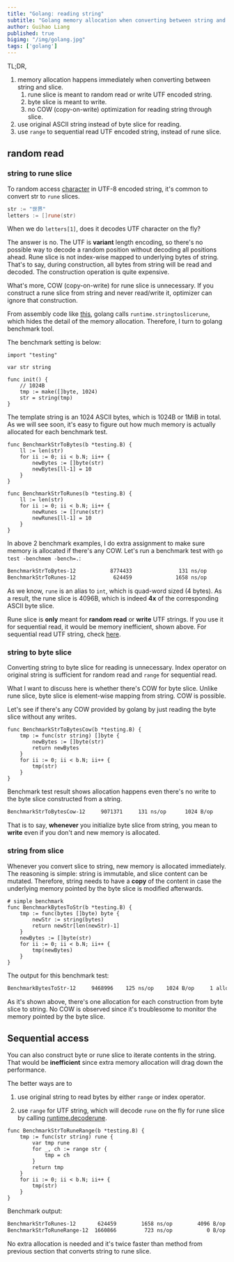 ```yaml
---
title: "Golang: reading string"
subtitle: "Golang memory allocation when converting between string and slice"
author: Guihao Liang
published: true
bigimg: "/img/golang.jpg"
tags: ['golang']
---
```


TL;DR,

1. memory allocation happens immediately when converting between string and slice.
   1. rune slice is meant to random read or write UTF encoded string.
   2. byte slice is meant to write.
   3. no COW (copy-on-write) optimization for reading string through slice.
2. use original ASCII string instead of byte slice for reading.
3. use `range` to sequential read UTF encoded string, instead of rune slice.

## random read

### string to rune slice

To random access [character][char go] in UTF-8 encoded string, it's common to convert str to `rune` slices.

```go
str := "世界"
letters := []rune(str)
```

When we do `letters[1]`, does it decodes UTF character on the fly?

The answer is no. The UTF is **variant** length encoding, so there's no possible way to decode a random position without decoding all positions ahead. Rune slice is not index-wise mapped to underlying bytes of string. That's to say, during construction, all bytes from string will be read and decoded. The construction operation is quite expensive.

What's more, COW (copy-on-write) for rune slice is unnecessary. If you construct a rune slice from string and never read/write it, optimizer can ignore that construction.

From assembly code like [this](https://godbolt.org/z/8bf69o), golang calls `runtime.stringtoslicerune`, which hides the detail of the memory allocation. Therefore, I turn to golang benchmark tool.

The benchmark setting is below:

```golang
import "testing"

var str string

func init() {
    // 1024B
    tmp := make([]byte, 1024)
    str = string(tmp)
}
```

The template string is an 1024 ASCII bytes, which is 1024B or 1MiB in total. As we will see soon, it's easy to figure out how much memory is actually allocated for each benchmark test.

```golang
func BenchmarkStrToBytes(b *testing.B) {
    ll := len(str)
    for ii := 0; ii < b.N; ii++ {
        newBytes := []byte(str)
        newBytes[ll-1] = 10
    }
}

func BenchmarkStrToRunes(b *testing.B) {
    ll := len(str)
    for ii := 0; ii < b.N; ii++ {
        newRunes := []rune(str)
        newRunes[ll-1] = 10
    }
}
```

In above 2 benchmark examples, I do extra assignment to make sure memory is allocated if there's any COW. Let's run a benchmark test with `go test -benchmem -bench=.`:

```bash
BenchmarkStrToBytes-12           8774433               131 ns/op            1024 B/op          1 allocs/op
BenchmarkStrToRunes-12            624459              1658 ns/op            4096 B/op          1 allocs/op
```

As we know, `rune` is an alias to `int`, which is quad-word sized (4 bytes). As a result, the rune slice is 4096B, which is indeed **4x** of the corresponding ASCII byte slice.

Rune slice is **only** meant for **random read** or **write** UTF strings. If you use it for sequential read, it would be memory inefficient, shown above. For sequential read UTF string, check [here](#sequential-access).

### string to byte slice

Converting string to byte slice for reading is unnecessary. Index operator on original string is sufficient for random read and `range` for sequential read.

What I want to discuss here is whether there's COW for byte slice. Unlike rune slice, byte slice is element-wise mapping from string. COW is possible.

Let's see if there's any COW provided by golang by just reading the byte slice without any writes.

```golang
func BenchmarkStrToBytesCow(b *testing.B) {
    tmp := func(str string) []byte {
        newBytes := []byte(str)
        return newBytes
    }
    for ii := 0; ii < b.N; ii++ {
        tmp(str)
    }
}
```

Benchmark test result shows allocation happens even there's no write to the byte slice constructed from a string.

```bash
BenchmarkStrToBytesCow-12     9071371     131 ns/op      1024 B/op     1 allocs/op
```

That is to say, **whenever** you initialize byte slice from string, you mean to **write** even if you don't and new memory is allocated.

### string from slice

Whenever you convert slice to string, new memory is allocated immediately. The reasoning is simple: string is immutable, and slice content can be mutated. Therefore, string needs to have a **copy** of the content in case the underlying memory pointed by the byte slice is modified afterwards.

```golang
# simple benchmark
func BenchmarkBytesToStr(b *testing.B) {
    tmp := func(bytes []byte) byte {
        newStr := string(bytes)
        return newStr[len(newStr)-1]
    }
    newBytes := []byte(str)
    for ii := 0; ii < b.N; ii++ {
        tmp(newBytes)
    }
}
```

The output for this benchmark test:

```bash
BenchmarkBytesToStr-12     9468996    125 ns/op    1024 B/op     1 allocs/op
```

As it's shown above, there's one allocation for each construction from byte slice to string. No COW is observed since it's troublesome to monitor the memory pointed by the byte slice.

## Sequential access

You can also construct byte or rune slice to iterate contents in the string. That would be **inefficient** since extra memory allocation will drag down the performance.

The better ways are to

1. use original string to read bytes by either `range` or index operator.

2. use `range` for UTF string, which will decode `rune` on the fly for rune slice by calling [runtime.decoderune][range rune].

```golang
func BenchmarkStrToRuneRange(b *testing.B) {
    tmp := func(str string) rune {
        var tmp rune
        for _, ch := range str {
            tmp = ch
        }
        return tmp
    }
    for ii := 0; ii < b.N; ii++ {
        tmp(str)
    }
}
```

Benchmark output:

```bash
BenchmarkStrToRunes-12       624459        1658 ns/op        4096 B/op       1 allocs/op
BenchmarkStrToRuneRange-12  1660866         723 ns/op           0 B/op       0 allocs/op
```

No extra allocation is needed and it's twice faster than method from previous section that converts string to rune slice.


[range rune]: https://godbolt.org/z/W95ofb
[char go]: https://blog.golang.org/strings